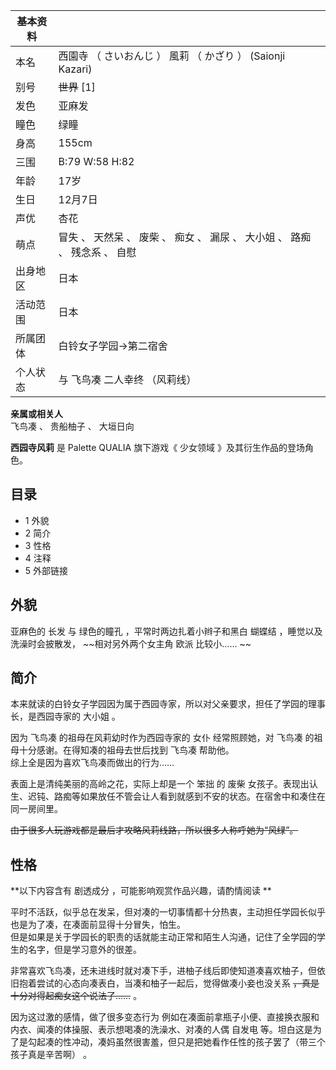 |  **基本资料**  ||
|---|---|
|本名  |  西園寺  （  さいおんじ  ）  風莉  （  かざり  ）  (Saionji Kazari)   |
|别号  |  ~~世界~~ [1]   |
|发色  |  亚麻发   |
|瞳色  |  绿瞳   |
|身高  |  155cm   |
|三围  |  B:79 W:58 H:82   |
|年龄  |  17岁   |
|生日  |  12月7日   |
|声优  |  杏花   |
|萌点  |  冒失  、  天然呆  、  废柴  、  痴女  、  漏尿  、  大小姐  、  路痴  、  残念系  、  自慰   |
|出身地区  |  日本   |
|活动范围  |  日本   |
|所属团体  |  白铃女子学园→第二宿舍   |
|个人状态  |  与  飞鸟凑  二人幸终  （风莉线）   |
**亲属或相关人**  
飞鸟凑  、  贵船柚子  、  大垣日向  
  
**西园寺风莉** 是  Palette QUALIA  旗下游戏《  少女领域  》及其衍生作品的登场角色。

##  目录

  * 1  外貌 
  * 2  简介 
  * 3  性格 
  * 4  注释 
  * 5  外部链接 

##  外貌

亚麻色的  长发  与  绿色的瞳孔  ，平常时两边扎着小辫子和黑白  蝴蝶结  ，睡觉以及洗澡时会披散发， ~~相对另外两个女主角 欧派  比较小……
~~

##  简介

本来就读的白铃女子学园因为属于西园寺家，所以对父亲要求，担任了学园的理事长，是西园寺家的  大小姐  。

因为  飞鸟凑  的祖母在风莉幼时作为西园寺家的  女仆  经常照顾她，对  飞鸟凑  的祖母十分感谢。在得知凑的祖母去世后找到  飞鸟凑  帮助他。  
综上全是因为喜欢飞鸟凑而做出的行为……

表面上是清纯美丽的高岭之花，实际上却是一个  笨拙  的  废柴
女孩子。表现出认生、迟钝、路痴等如果放任不管会让人看到就感到不安的状态。在宿舍中和凑住在同一房间里。

~~由于很多人玩游戏都是最后才攻略风莉线路，所以很多人称呼她为“风绿”。~~

##  性格

**以下内容含有 剧透成分  ，可能影响观赏作品兴趣，请酌情阅读 **

平时不活跃，似乎总在发呆，但对凑的一切事情都十分热衷，主动担任学园长似乎也是为了凑，在凑面前显得十分冒失，怕生。  
但是如果是关于学园长的职责的话就能主动正常和陌生人沟通，记住了全学园的学生的名字，但是学习意外的很差。

非常喜欢飞鸟凑，还未进线时就对凑下手，进柚子线后即使知道凑喜欢柚子，但依旧抱着尝试的心态向凑表白，当凑和柚子一起后，觉得做凑小妾也没关系
~~，真是十分对得起痴女这个说法了……~~ 。

因为这过激的感情，做了很多变态行为  例如在凑面前拿瓶子小便、直接换衣服和内衣、闻凑的体操服、表示想喝凑的洗澡水、对凑的人偶  自发电
等。坦白这是为了是勾起凑的性冲动，凑妈虽然很害羞，但只是把她看作任性的孩子罢了（带三个孩子真是辛苦啊）  。